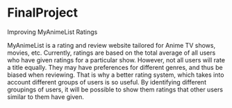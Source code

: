 # FinalProject

Improving MyAnimeList Ratings

MyAnimeList is a rating and review website tailored for Anime TV shows, movies, etc. Currently, ratings are based on the total average of all users who have given ratings for a particular show. However, not all users will rate a title equally. They may have preferences for different genres, and thus be biased when reviewing. That is why a better rating system, which takes into account different groups of users is so useful. By identifying different groupings of users, it will be possible to show them ratings that other users similar to them have given.
